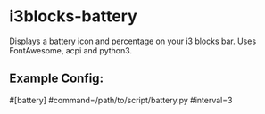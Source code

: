 # i3blocks-battery

Displays a battery icon and percentage on your i3 blocks bar.
Uses FontAwesome, acpi and python3.

## Example Config:

#[battery]
#command=/path/to/script/battery.py
#interval=3
